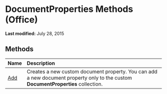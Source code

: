 
# DocumentProperties Methods (Office)

 **Last modified:** July 28, 2015


## Methods



|**Name**|**Description**|
|:-----|:-----|
| [Add](80738562-8b0b-33f1-3dfa-0d66b1844ef7.md)|Creates a new custom document property. You can add a new document property only to the custom  **DocumentProperties** collection.|
